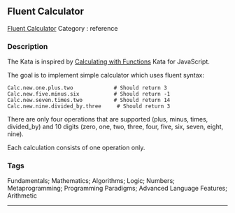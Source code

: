 ## Fluent Calculator
[Fluent Calculator](https://www.codewars.com/kata/fluent-calculator)
Category : reference

### Description
The Kata is inspired by [Calculating with Functions](http://www.codewars.com/dojo/katas/525f3eda17c7cd9f9e000b39/play/javascript) Kata for JavaScript.


The goal is to implement simple calculator which uses fluent syntax:

```
Calc.new.one.plus.two             # Should return 3
Calc.new.five.minus.six           # Should return -1
Calc.new.seven.times.two          # Should return 14
Calc.new.nine.divided_by.three     # Should return 3
```

There are only four operations that are supported (plus, minus, times, divided_by) and 10 digits (zero, one, two, three, four, five, six, seven, eight, nine).

Each calculation consists of one operation only.

### Tags
Fundamentals; Mathematics; Algorithms; Logic; Numbers; Metaprogramming; Programming Paradigms; Advanced Language Features; Arithmetic

- - -
